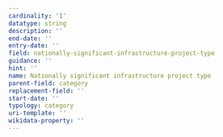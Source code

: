 ```yaml
---
cardinality: '1'
datatype: string
description: ''
end-date: ''
entry-date: ''
field: nationally-significant-infrastructure-project-type
guidance: ''
hint: ''
name: Nationally significant infrastructure project type
parent-field: category
replacement-field: ''
start-date: ''
typology: category
uri-template: ''
wikidata-property: ''
---
```

